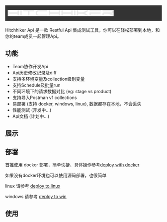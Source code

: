# <div style="background:#333; line-height:50px; padding-left: 8px"><img src='client/public/hitchhiker-title.svg' height='20'><div>

Hitchhiker Api 是一款 Restful Api 集成测试工具，你可以在轻松部署到本地，和你的team成员一起管理Api。

## 功能

* Team协作开发Api
* Api历史修改记录及diff
* 支持多环境变量及collection级别变量
* 支持Schedule及批量run
* 不同环境下的请求数据对比 (eg: stage vs product)
* 支持导入Postman v1 collections
* 易部署 (支持 docker, windows, linux), 数据都存在本地，不会丢失
* 性能测试 (开发中...)
* Api文档 (计划中...)

## 展示

## 部署

首推使用 docker 部署，简单快捷，具体操作参考[deploy with docker](doc/howtoinstall-docker-cn.md)

如果没有docker环境也可以使用源码部署，也很简单

linux 请参考 [deploy to linux](doc/howtoinstall-linux-cn.md)

windows 请参考 [deploy to win](doc/howtoinstall-win-cn.md)

## 使用
